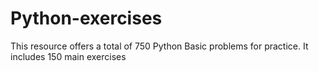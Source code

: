 # Python-exercises
This resource offers a total of 750 Python Basic problems for practice. It includes 150 main exercises
